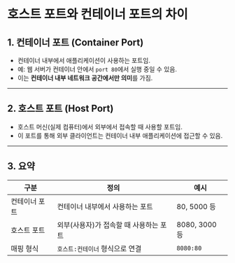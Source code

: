 
# 호스트 포트와 컨테이너 포트의 차이

## 1. 컨테이너 포트 (Container Port)

- 컨테이너 내부에서 애플리케이션이 사용하는 포트임.
- 예: 웹 서버가 컨테이너 안에서 `port 80`에서 실행 중일 수 있음.
- 이는 **컨테이너 내부 네트워크 공간에서만 의미**를 가짐.

---

## 2. 호스트 포트 (Host Port)

- 호스트 머신(실제 컴퓨터)에서 외부에서 접속할 때 사용할 포트임.
- 이 포트를 통해 외부 클라이언트는 컨테이너 내부 애플리케이션에 접근할 수 있음.

---

## 3. 요약

| 구분            | 정의                              | 예시        |
|----------------|-----------------------------------|-------------|
| 컨테이너 포트   | 컨테이너 내부에서 사용하는 포트     | 80, 5000 등 |
| 호스트 포트     | 외부(사용자)가 접속할 때 사용하는 포트 | 8080, 3000 등 |
| 매핑 형식       | `호스트:컨테이너` 형식으로 연결     | `8080:80`   |
